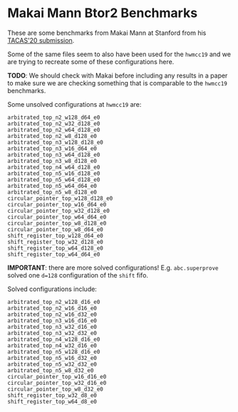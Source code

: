 # Makai Mann Btor2 Benchmarks

These are some benchmarks from Makai Mann at Stanford from
his [TACAS'20 submission](https://github.com/makaimann/tacas2020-exps).

Some of the same files seem to also have been used for the `hwmcc19`
and we are trying to recreate some of these configurations here.

**TODO**: We should check with Makai before including any results
in a paper to make sure we are checking something that is comparable to
the `hwmcc19` benchmarks.

Some unsolved configurations at `hwmcc19` are:

```
arbitrated_top_n2_w128_d64_e0
arbitrated_top_n2_w32_d128_e0
arbitrated_top_n2_w64_d128_e0
arbitrated_top_n2_w8_d128_e0
arbitrated_top_n3_w128_d128_e0
arbitrated_top_n3_w16_d64_e0
arbitrated_top_n3_w64_d128_e0
arbitrated_top_n3_w8_d128_e0
arbitrated_top_n4_w64_d128_e0
arbitrated_top_n5_w16_d128_e0
arbitrated_top_n5_w64_d128_e0
arbitrated_top_n5_w64_d64_e0
arbitrated_top_n5_w8_d128_e0
circular_pointer_top_w128_d128_e0
circular_pointer_top_w16_d64_e0
circular_pointer_top_w32_d128_e0
circular_pointer_top_w64_d64_e0
circular_pointer_top_w8_d128_e0
circular_pointer_top_w8_d64_e0
shift_register_top_w128_d64_e0
shift_register_top_w32_d128_e0
shift_register_top_w64_d128_e0
shift_register_top_w64_d64_e0
```
**IMPORTANT**: there are more solved configurations!
E.g. `abc.superprove` solved one `d=128` configuration
of the `shift` fifo.


Solved configurations include:
```
arbitrated_top_n2_w128_d16_e0
arbitrated_top_n2_w16_d16_e0
arbitrated_top_n2_w16_d32_e0
arbitrated_top_n3_w16_d16_e0
arbitrated_top_n3_w32_d16_e0
arbitrated_top_n3_w32_d32_e0
arbitrated_top_n4_w128_d16_e0
arbitrated_top_n4_w32_d16_e0
arbitrated_top_n5_w128_d16_e0
arbitrated_top_n5_w16_d32_e0
arbitrated_top_n5_w32_d32_e0
arbitrated_top_n5_w8_d32_e0
circular_pointer_top_w16_d16_e0
circular_pointer_top_w32_d16_e0
circular_pointer_top_w8_d32_e0
shift_register_top_w32_d8_e0
shift_register_top_w64_d8_e0
```
